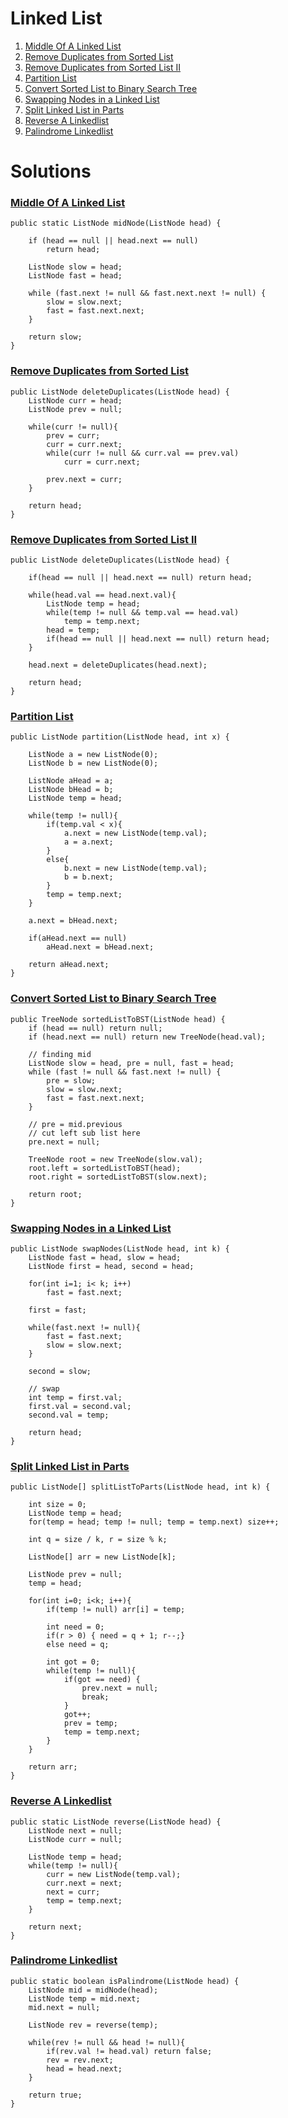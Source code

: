 # Linked List
1. [Middle Of A Linked List](#Middle-Of-A-Linked-List)
2. [Remove Duplicates from Sorted List](#Remove-Duplicates-from-Sorted-List)
3. [Remove Duplicates from Sorted List II](#Remove-Duplicates-from-Sorted-List-II)
4. [Partition List](#Partition-List)
5. [Convert Sorted List to Binary Search Tree](#Convert-Sorted-List-to-Binary-Search-Tree)
6. [Swapping Nodes in a Linked List](#Swapping-Nodes-in-a-Linked-List)
7. [Split Linked List in Parts](#split-linked-list-in-parts)
8. [Reverse A Linkedlist](#reverse-a-linkedlist)
9. [Palindrome Linkedlist](#palindrome-linkedlist)

# Solutions

### [Middle Of A Linked List](https://www.pepcoding.com/resources/data-structures-and-algorithms-in-java-levelup/linked-list/middle-of-a-linked-list/ojquestion)

    public static ListNode midNode(ListNode head) {
    
        if (head == null || head.next == null)
            return head;

        ListNode slow = head;
        ListNode fast = head;

        while (fast.next != null && fast.next.next != null) {
            slow = slow.next;
            fast = fast.next.next;
        }

        return slow;
    }

### [Remove Duplicates from Sorted List](https://leetcode.com/problems/remove-duplicates-from-sorted-list/)
    
    public ListNode deleteDuplicates(ListNode head) {
        ListNode curr = head;
        ListNode prev = null;
        
        while(curr != null){
            prev = curr;
            curr = curr.next;
            while(curr != null && curr.val == prev.val)
                curr = curr.next;
                
            prev.next = curr;
        }

        return head;
    }

### [Remove Duplicates from Sorted List II](https://leetcode.com/problems/remove-duplicates-from-sorted-list-ii/)

    public ListNode deleteDuplicates(ListNode head) {
        
        if(head == null || head.next == null) return head;
        
        while(head.val == head.next.val){
            ListNode temp = head;
            while(temp != null && temp.val == head.val)
                temp = temp.next;
            head = temp;
            if(head == null || head.next == null) return head;
        }
        
        head.next = deleteDuplicates(head.next);
        
        return head;
    }

### [Partition List](https://leetcode.com/problems/partition-list/)

    public ListNode partition(ListNode head, int x) {
        
        ListNode a = new ListNode(0);
        ListNode b = new ListNode(0);
        
        ListNode aHead = a;
        ListNode bHead = b;
        ListNode temp = head;
        
        while(temp != null){
            if(temp.val < x){
                a.next = new ListNode(temp.val);
                a = a.next;
            }
            else{
                b.next = new ListNode(temp.val);
                b = b.next;
            }
            temp = temp.next;
        }
        
        a.next = bHead.next;

        if(aHead.next == null)
            aHead.next = bHead.next; 
        
        return aHead.next;
    }

### [Convert Sorted List to Binary Search Tree](https://leetcode.com/problems/convert-sorted-list-to-binary-search-tree/)

    public TreeNode sortedListToBST(ListNode head) {
        if (head == null) return null;
        if (head.next == null) return new TreeNode(head.val);
        
        // finding mid
        ListNode slow = head, pre = null, fast = head;
        while (fast != null && fast.next != null) {
            pre = slow;
            slow = slow.next;
            fast = fast.next.next;
        }
        
        // pre = mid.previous
        // cut left sub list here
        pre.next = null;
        
        TreeNode root = new TreeNode(slow.val);
        root.left = sortedListToBST(head);
        root.right = sortedListToBST(slow.next);
        
        return root;
    }

### [Swapping Nodes in a Linked List](https://leetcode.com/problems/swapping-nodes-in-a-linked-list/)

    public ListNode swapNodes(ListNode head, int k) {
        ListNode fast = head, slow = head;
        ListNode first = head, second = head;
        
        for(int i=1; i< k; i++) 
            fast = fast.next;
        
        first = fast;
    
        while(fast.next != null){
            fast = fast.next;
            slow = slow.next;
        }
        
        second = slow;
        
        // swap 
        int temp = first.val;
        first.val = second.val;
        second.val = temp;
        
        return head;
    }

### [Split Linked List in Parts](https://leetcode.com/problems/split-linked-list-in-parts/)

    public ListNode[] splitListToParts(ListNode head, int k) {
        
        int size = 0;
        ListNode temp = head;
        for(temp = head; temp != null; temp = temp.next) size++;
        
        int q = size / k, r = size % k;
        
        ListNode[] arr = new ListNode[k];
        
        ListNode prev = null;
        temp = head;
        
        for(int i=0; i<k; i++){
            if(temp != null) arr[i] = temp;
            
            int need = 0;
            if(r > 0) { need = q + 1; r--;}
            else need = q;
            
            int got = 0;
            while(temp != null){
                if(got == need) {
                    prev.next = null;
                    break;
                }
                got++;
                prev = temp;
                temp = temp.next;
            }
        }
        
        return arr;
    }
    
### [Reverse A Linkedlist](https://www.pepcoding.com/resources/data-structures-and-algorithms-in-java-levelup/linked-list/reverse-a-linkedlist/ojquestion)
    
    public static ListNode reverse(ListNode head) {
        ListNode next = null;
        ListNode curr = null;
        
        ListNode temp = head;
        while(temp != null){
            curr = new ListNode(temp.val);
            curr.next = next;
            next = curr;
            temp = temp.next;
        }
        
        return next;
    }

### [Palindrome Linkedlist](https://www.pepcoding.com/resources/data-structures-and-algorithms-in-java-levelup/linked-list/palindrome-linkedlist-/ojquestion)

    public static boolean isPalindrome(ListNode head) {
        ListNode mid = midNode(head);
        ListNode temp = mid.next;
        mid.next = null;
        
        ListNode rev = reverse(temp);
        
        while(rev != null && head != null){
            if(rev.val != head.val) return false;
            rev = rev.next;
            head = head.next;
        }
        
        return true;
    }
    
### []()
